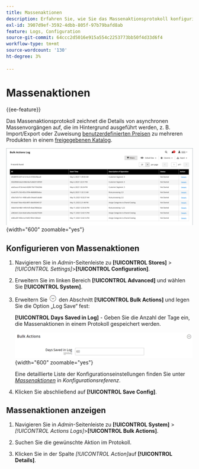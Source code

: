 ```yaml
---
title: Massenaktionen
description: Erfahren Sie, wie Sie das Massenaktionsprotokoll konfigurieren und anzeigen.
exl-id: 3907d9ef-3592-4dbb-805f-97b79bafd8ab
feature: Logs, Configuration
source-git-commit: 64ccc2d5016e915a554c2253773bb50f4d33d6f4
workflow-type: tm+mt
source-wordcount: '130'
ht-degree: 3%

---
```


# Massenaktionen

{{ee-feature}}

Das Massenaktionsprotokoll zeichnet die Details von asynchronen Massenvorgängen auf, die im Hintergrund ausgeführt werden, z. B. Import/Export oder Zuweisung [benutzerdefinierten Preisen](../b2b/catalog-shared-manage.md#update-custom-pricing) zu mehreren Produkten in einem [freigegebenen Katalog](../b2b/catalog-shared.md).

![Massenaktionsprotokoll](./assets/bulk-actions-log.png){width="600" zoomable="yes"}

## Konfigurieren von Massenaktionen

1. Navigieren Sie in _Admin_-Seitenleiste zu **[!UICONTROL Stores]** > _[!UICONTROL Settings]_>**[!UICONTROL Configuration]**.

1. Erweitern Sie im linken Bereich **[!UICONTROL Advanced]** und wählen Sie **[!UICONTROL System]**.

1. Erweitern Sie ![Erweiterungsauswahl](../assets/icon-display-expand.png) den Abschnitt **[!UICONTROL Bulk Actions]** und legen Sie die Option „Log Save“ fest:

   **[!UICONTROL Days Saved in Log]** - Geben Sie die Anzahl der Tage ein, die Massenaktionen in einem Protokoll gespeichert werden.

   ![Erweiterte Konfiguration - Massenaktionen](../configuration-reference/advanced/assets/system-bulk-actions.png){width="600" zoomable="yes"}

   Eine detaillierte Liste der Konfigurationseinstellungen finden Sie unter [_Massenaktionen_](../configuration-reference/advanced/system.md) in _Konfigurationsreferenz_.

1. Klicken Sie abschließend auf **[!UICONTROL Save Config]**.

## Massenaktionen anzeigen

1. Navigieren Sie in _Admin_-Seitenleiste zu **[!UICONTROL System]** > _[!UICONTROL Actions Logs]_>**[!UICONTROL Bulk Actions]**.

1. Suchen Sie die gewünschte Aktion im Protokoll.

1. Klicken Sie in der Spalte _[!UICONTROL Action]_&#x200B;auf **[!UICONTROL Details]**.
